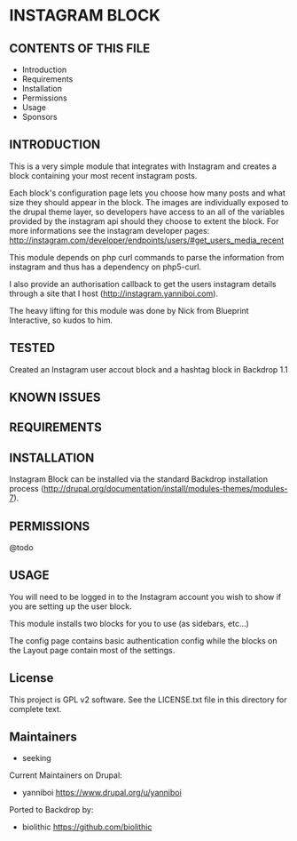 INSTAGRAM BLOCK
===========

CONTENTS OF THIS FILE
---------------------

 - Introduction
 - Requirements
 - Installation
 - Permissions
 - Usage
 - Sponsors

INTRODUCTION
------------

This is a very simple module that integrates with Instagram and creates a block containing your most recent instagram posts.

Each block's configuration page lets you choose how many posts and what size they should appear in the block. The images are individually exposed to the drupal theme layer, so developers have access to an all of the variables provided by the instagram api should they choose to extent the block. For more informations see the instagram developer pages: http://instagram.com/developer/endpoints/users/#get_users_media_recent

This module depends on php curl commands to parse the information from instagram and thus has a dependency on php5-curl.

I also provide an authorisation callback to get the users instagram details through a site that I host (http://instagram.yanniboi.com).

The heavy lifting for this module was done by Nick from Blueprint Interactive, so kudos to him.

TESTED
-----

Created an Instagram user accout block and a hashtag block in Backdrop 1.1


KNOWN ISSUES
---------------------



REQUIREMENTS
------------


INSTALLATION
------------

Instagram Block can be installed via the standard Backdrop installation process
(http://drupal.org/documentation/install/modules-themes/modules-7).

PERMISSIONS
------------

@todo


USAGE
-----

You will need to be logged in to the Instagram account you wish to show if you are setting up the user block.

This module installs two blocks for you to use (as sidebars, etc...)

The config page contains basic authentication config while the blocks on the Layout page contain most of the settings.

License
-------

This project is GPL v2 software. See the LICENSE.txt file in this directory for complete text.

Maintainers
-----------

- seeking

Current Maintainers on Drupal:

 - yanniboi <https://www.drupal.org/u/yanniboi>

Ported to Backdrop by:

 - biolithic <https://github.com/biolithic>
